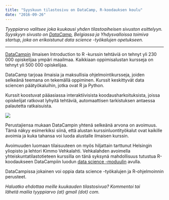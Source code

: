 ```yaml
---
title: "Syyskuun tilastosivu on DataCamp, R-koodauksen koulu"
date: "2016-09-26"
---
```


_Tyyppiarvo valitsee joka kuukausi yhden tilastoaiheisen sivuston esittelyyn. Syyskyyn sivusto on [DataCamp](http://www.datacamp.com/), Belgiassa ja Yhdysvalloissa toimiva startup, joka on erikoistunut data science -työkalujen opetukseen._

* * *

[DataCampin](http://www.datacamp.com/) ilmaisen Introduction to R -kurssin tehtäviä on tehnyt yli 230 000 opiskelijaa ympäri maailmaa. Kaikkiaan oppimisalustan kursseja on tehnyt yli 500 000 opiskelijaa.

DataCamp tarjoaa ilmaisia ja maksullisia ohjelmointikursseja, joiden selkeänä teemana on tekemällä oppiminen. Kurssit keskittyvät data sciencen päätyökaluihin, jotka ovat R ja Python.

Kurssit koostuvat pääasiassa interaktiivisista koodausharkoituksista, joissa opiskelijat ratkovat lyhyitä tehtäviä, automaattisen tarkistuksen antaessa palautetta ratkaisuista.

![](https://cdn.datacamp.com/main-app/assets/brand/logo_full-c614f10811d4e9136eafe8d836ca5939.png)

Perustajiensa mukaan DataCampin yhtenä selkeänä arvona on avoimuus. Tämä näkyy esimerkiksi siinä, että alustan kurssinluontityökalut ovat kaikille avoimia ja kuka tahansa voi luoda alustalle ilmaisen kurssin.

Avoimuuden luomaan tilaisuuteen on myös hiljattain tarttunut Helsingin yliopisto ja lehtori Kimmo Vehkalahti. Vehkalahden avoimella yhteiskuntatilastotieteen kurssilla on tänä syksynä mahdollisuus tutustua R-koodaukseen DataCampiin luodun [data science -moduulin](https://www.datacamp.com/courses/helsinki-social-statistics) avulla.

DataCampissa jokainen voi oppia data science -työkalujen ja R-ohjelmoinnin perusteet.

_Haluatko ehdottaa meille kuukauden tilastosivua? Kommentoi tai lähetä mailia tyyppiarvo (at) gmail (dot) com._
